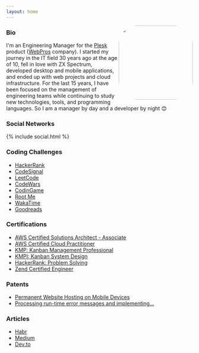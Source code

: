 ```yaml
---
layout: home
---
```


<img align="right" width="200" height="200" style="border-radius: 25%" src="https://avatars.githubusercontent.com/u/187856?s=460&v=4">

### Bio

I'm an Engineering Manager for the [Plesk](https://www.plesk.com/) product ([WebPros](https://webpros.com/) company). I started my journey in the IT field 30 years ago at the age of 10, fell in love with ZX Spectrum, developed desktop and mobile applications, and ended up with web projects and cloud infrastructure. For the last 15 years, I have been focused on the management of engineering teams while continuing to study new technologies, tools, and programming languages. So I am a manager by day and a developer by night 😊

### Social Networks

{% include social.html %}

### Coding Challenges

* [HackerRank](https://hackerrank.com/sibprogrammer)
* [CodeSignal](https://app.codesignal.com/profile/sibprogrammer)
* [LeetCode](https://leetcode.com/sibprogrammer/)
* [CodeWars](https://www.codewars.com/users/sibprogrammer)
* [CodinGame](https://www.codingame.com/profile/09d6c11093a2b3acf048c2133f3a55700761133)
* [Root Me](https://www.root-me.org/SibProgrammer?lang=en)
* [WakaTime](https://wakatime.com/@sibprogrammer)
* [Goodreads](https://www.goodreads.com/review/list/158524207-alexey-yuzhakov?shelf=read&sort=date_read)

### Certifications

* [AWS Certified Solutions Architect - Associate](https://www.credly.com/badges/b990abb5-0e80-433f-b0e9-a458942f0dc0)
* [AWS Certified Cloud Practitioner](https://www.credly.com/badges/a174b140-ce4a-4f65-896d-c6322dad6420)
* [KMP: Kanban Management Professional](https://edu.kanban.university/user/51065/8/qualification-certificate)
* [KMPI: Kanban System Design](https://edu.kanban.university/user/51065/7114/13/certificate)
* [HackerRank: Problem Solving](https://www.hackerrank.com/certificates/ea2b40fd8fa5)
* [Zend Certified Engineer](https://www.zend-zce.com/en/yellow-pages/ZEND004653)

### Patents

* [Permanent Website Hosting on Mobile Devices](https://patents.google.com/patent/US20180341661A1)
* [Processing run-time error messages and implementing...](https://patents.google.com/patent/US20160041866)

### Articles

* [Habr](https://habr.com/en/users/sibprogrammer/posts/)
* [Medium](https://sibprogrammer.medium.com/)
* [Dev.to](https://dev.to/sibprogrammer/)
